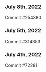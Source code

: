 ### July 8th, 2022

Commit #254380

### July 5th, 2022

Commit #314353


### July 4th, 2022

Commit #72281
